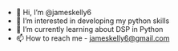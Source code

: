 - 👋 Hi, I’m @jameskelly6
- 👀 I’m interested in developing my python skills
- 🌱 I’m currently learning about DSP in Python
- 📫 How to reach me - jameskelly6@gmail.com

<!---
jameskelly6/jameskelly6 is a ✨ special ✨ repository because its `README.md` (this file) appears on your GitHub profile.
You can click the Preview link to take a look at your changes.
--->
